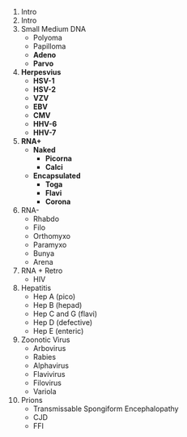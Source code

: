 1. Intro
2. Intro
3. Small Medium DNA
    - Polyoma
    - Papilloma
    - **Adeno**
    - **Parvo**
4. **Herpesvius**
    - **HSV-1**
    - **HSV-2**
    - **VZV**
    - **EBV**
    - **CMV**
    - **HHV-6**
    - **HHV-7**
5. **RNA+**
    - **Naked**
       - **Picorna**
       - **Calci**
    - **Encapsulated**
       - **Toga**
       - **Flavi**
       - **Corona**     
6. RNA-
   - Rhabdo
   - Filo
   - Orthomyxo
   - Paramyxo
   - Bunya
   - Arena
7. RNA + Retro
    - HIV
8. Hepatitis
   - Hep A (pico)
   - Hep B (hepad)
   - Hep C and G (flavi)
   - Hep D (defective)
   - Hep E (enteric)
9. Zoonotic Virus
    - Arbovirus
    - Rabies
    - Alphavirus
    - Flavivirus
    - Filovirus
    - Variola
10. Prions
    - Transmissable Spongiform Encephalopathy
    - CJD
    - FFI